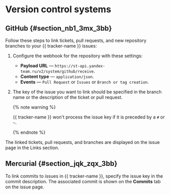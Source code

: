 # Version control systems

## GitHub {#section_nb1_3mx_3bb}

Follow these steps to link tickets, pull requests, and new repository branches to your {{ tracker-name }} issues:

1. Configure the webhook for the repository with these settings:
    - **Payload URL** — `https://st-api.yandex-team.ru/v2/system/github/receive`.
    - **Content type** — `application/json`.
    - **Events** — `Pull Request` or `Issues` or `Branch or tag creation`.

1. The key of the issue you want to link should be specified in the branch name or the description of the ticket or pull request.

    {% note warning %}

    {{ tracker-name }} won't process the issue key if it is preceded by a `#` or `~`.

    {% endnote %}

The linked tickets, pull requests, and branches are displayed on the issue page in the Links section.

## Mercurial {#section_jqk_zqx_3bb}

To link commits to issues in {{ tracker-name }}, specify the issue key in the commit description. The associated commit is shown on the **Commits** tab on the issue page.

